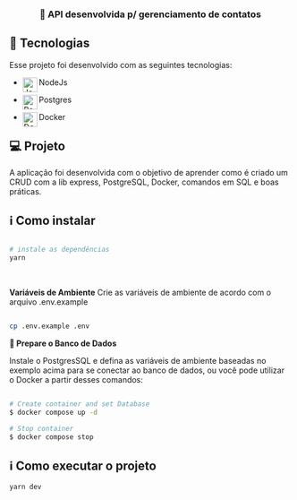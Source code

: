<h3 align="center">
  🚀 API desenvolvida p/ gerenciamento de contatos
</h4>

## 🔬 Tecnologias
Esse projeto foi desenvolvido com as seguintes tecnologias:

- <img align="left" alt="Javascript" width="26px" src="https://cdn.worldvectorlogo.com/logos/nodejs-icon.svg" />NodeJs

- <img align="left" alt="Postgres" width="26px" src="https://cdn.worldvectorlogo.com/logos/postgresql.svg" />Postgres

- <img align="left" alt="Docker" width="26px" src="https://www.docker.com/wp-content/uploads/2022/03/Moby-logo.png" />Docker

## 💻 Projeto
A aplicação foi desenvolvida com o objetivo de aprender como é criado um CRUD com a lib express, PostgreSQL, Docker, comandos em SQL e boas práticas.

## ℹ️ Como instalar

```bash

# instale as dependências
yarn

```
<br />

**Variáveis de Ambiente**
Crie as variáveis de ambiente de acordo com o arquivo .env.example

```bash

cp .env.example .env

```

**🎲 Prepare o Banco de Dados**
<br />

Instale o PostgresSQL e defina as variáveis de ambiente baseadas no exemplo acima para se conectar ao banco de dados, ou você pode utilizar o Docker a partir desses comandos:
```bash

# Create container and set Database
$ docker compose up -d

# Stop container
$ docker compose stop

```

## ℹ️ Como executar o projeto
```bash
yarn dev
```
